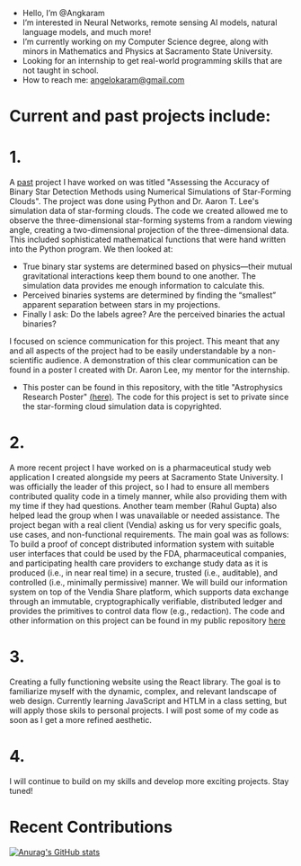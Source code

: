 - Hello, I’m @Angkaram
- I’m interested in Neural Networks, remote sensing AI models, natural language models, and much more!
- I’m currently working on my Computer Science degree, along with minors in Mathematics and Physics at Sacramento State University.
- Looking for an internship to get real-world programming skills that are not taught in school. 
- How to reach me: angelokaram@gmail.com

# Current and past projects include:

# 1. 
  A [past](https://github.com/Angkaram/Angkaram/blob/main/Astrophysics_Research_Poster.pdf) project I have worked on was titled "Assessing the Accuracy of Binary Star Detection Methods using Numerical Simulations of Star-Forming 
  Clouds". 
  The project was done using Python and Dr. Aaron T. Lee's simulation data of star-forming clouds. The code we created allowed me to observe the 
  three-dimensional star-forming systems from a random viewing angle, creating a two-dimensional projection of the three-dimensional data. This 
  included sophisticated mathematical functions that were hand written into the Python program. We then looked at:
  - True binary star systems are determined based on physics—their mutual gravitational interactions keep them bound to one another. The
    simulation data provides me enough information to calculate this.
  - Perceived binaries systems are determined by finding the “smallest” apparent separation between stars in my projections.
  - Finally I ask: Do the labels agree? Are the perceived binaries the actual binaries?

  I focused on science communication for this project. This meant that any and all aspects of the project had to be easily understandable by a 
  non-scientific audience. A demonstration of this clear communication can be found in a poster I created with Dr. Aaron Lee, my mentor for the 
  internship. 
  - This poster can be found in this repository, with the title "Astrophysics Research Poster" [(here)](https://github.com/Angkaram/Angkaram/blob/main/Astrophysics_Research_Poster.pdf). The code for this project is set to private since
    the star-forming cloud simulation data is copyrighted. 

# 2. 
  A more recent project I have worked on is a pharmaceutical study web application I created alongside my peers at Sacramento State University. I 
  was officially the leader of this project, so I had to ensure all members contributed quality code in a timely manner, while also providing them 
  with my time if they had questions. Another team member (Rahul Gupta) also helped lead the group when I was unavailable or needed assistance. 
  The project began with a real client (Vendia) asking us for very specific goals, use cases, and non-functional requirements. The main goal was 
  as follows: To build a proof of concept distributed information system with suitable user interfaces that could be used by the FDA, 
  pharmaceutical companies, and participating health care providers to exchange study data as it is produced (i.e., in near real time) in a 
  secure, trusted (i.e., auditable), and controlled (i.e., minimally permissive) manner. We will build our information system on top of the Vendia 
  Share platform, which supports data exchange through an immutable, cryptographically verifiable, distributed ledger and provides the primitives 
  to control data flow (e.g., redaction). 
  The code and other information on this project can be found in my public repository [here](https://github.com/Angkaram/Pharmaceutical-Study-Web-App-Project)

# 3. 
  Creating a fully functioning website using the React library. The goal is to familiarize myself with the dynamic, complex, and relevant 
  landscape of web design. Currently learning JavaScript and HTLM in a class setting, but will apply those skils to personal projects. I will post 
  some of my code as soon as I get a more refined aesthetic.

# 4. 
  I will continue to build on my skills and develop more exciting projects. 
  Stay tuned! 

# Recent Contributions
[![Anurag's GitHub stats](https://github-readme-stats.vercel.app/api?username=Angkaram&count_private=true)](https://github.com/anuraghazra/github-readme-stats)

<!---
Angkaram/Angkaram is a ✨ special ✨ repository because its `README.md` (this file) appears on your GitHub profile.
You can click the Preview link to take a look at your changes.
--->
